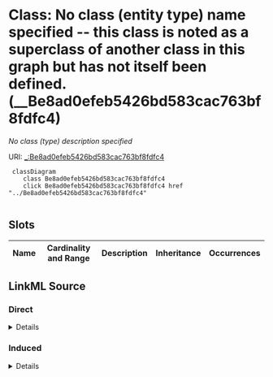 

# Class: No class (entity type) name specified -- this class is noted as a superclass of another class in this graph but has not itself been defined. (__Be8ad0efeb5426bd583cac763bf8fdfc4)


_No class (type) description specified_







URI: [_:Be8ad0efeb5426bd583cac763bf8fdfc4](_:Be8ad0efeb5426bd583cac763bf8fdfc4)






```mermaid
 classDiagram
    class Be8ad0efeb5426bd583cac763bf8fdfc4
    click Be8ad0efeb5426bd583cac763bf8fdfc4 href "../Be8ad0efeb5426bd583cac763bf8fdfc4"
      
```




<!-- no inheritance hierarchy -->


## Slots

| Name | Cardinality and Range | Description | Inheritance | Occurrences |
| ---  | --- | --- | --- | --- |














## LinkML Source

<!-- TODO: investigate https://stackoverflow.com/questions/37606292/how-to-create-tabbed-code-blocks-in-mkdocs-or-sphinx -->

### Direct

<details>

```yaml
name: __Be8ad0efeb5426bd583cac763bf8fdfc4
conforms_to: No schema conformance document specified
description: No class (type) description specified
title: No class (entity type) name specified -- this class is noted as a superclass
  of another class in this graph but has not itself been defined.
from_schema: sawgraph-kg
rank: 1000
class_uri: _:Be8ad0efeb5426bd583cac763bf8fdfc4

```
</details>

### Induced

<details>

```yaml
name: __Be8ad0efeb5426bd583cac763bf8fdfc4
conforms_to: No schema conformance document specified
description: No class (type) description specified
title: No class (entity type) name specified -- this class is noted as a superclass
  of another class in this graph but has not itself been defined.
from_schema: sawgraph-kg
rank: 1000
class_uri: _:Be8ad0efeb5426bd583cac763bf8fdfc4

```
</details>